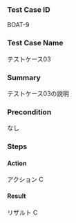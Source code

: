 ### Test Case ID
BOAT-9

### Test Case Name
テストケース03

### Summary
テストケース03の説明

### Precondition
なし

### Steps

#### Action
アクション C
#### Result
リザルト C
